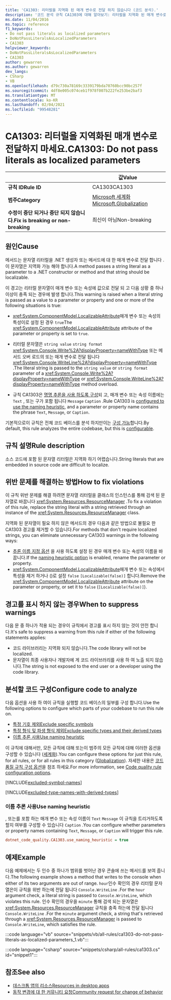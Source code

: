 ```yaml
---
title: 'CA1303: 리터럴을 지역화 된 매개 변수로 전달 하지 않습니다 (코드 분석).'
description: '코드 분석 규칙 CA1303에 대해 알아보기: 리터럴을 지역화 된 매개 변수로 전달 하지 마십시오.'
ms.date: 11/04/2016
ms.topic: reference
f1_keywords:
- Do not pass literals as localized parameters
- DoNotPassLiteralsAsLocalizedParameters
- CA1303
helpviewer_keywords:
- DoNotPassLiteralsAsLocalizedParameters
- CA1303
author: gewarren
ms.author: gewarren
dev_langs:
- CSharp
- VB
ms.openlocfilehash: d79c730a78169c3339179bda70760bcc90bc257f
ms.sourcegitcommit: 4df8e005c074ceb1f978f007b222fe253be2baf3
ms.translationtype: MT
ms.contentlocale: ko-KR
ms.lasthandoff: 02/04/2021
ms.locfileid: "99548281"
---
```

# <a name="ca1303-do-not-pass-literals-as-localized-parameters"></a><span data-ttu-id="05a5d-103">CA1303: 리터럴을 지역화된 매개 변수로 전달하지 마세요.</span><span class="sxs-lookup"><span data-stu-id="05a5d-103">CA1303: Do not pass literals as localized parameters</span></span>

| | <span data-ttu-id="05a5d-104">값</span><span class="sxs-lookup"><span data-stu-id="05a5d-104">Value</span></span> |
|-|-|
| <span data-ttu-id="05a5d-105">**규칙 ID**</span><span class="sxs-lookup"><span data-stu-id="05a5d-105">**Rule ID**</span></span> |<span data-ttu-id="05a5d-106">CA1303</span><span class="sxs-lookup"><span data-stu-id="05a5d-106">CA1303</span></span>|
| <span data-ttu-id="05a5d-107">**범주**</span><span class="sxs-lookup"><span data-stu-id="05a5d-107">**Category**</span></span> |[<span data-ttu-id="05a5d-108">Microsoft 세계화</span><span class="sxs-lookup"><span data-stu-id="05a5d-108">Microsoft.Globalization</span></span>](globalization-warnings.md)|
| <span data-ttu-id="05a5d-109">**수정이 중단 되거나 중단 되지 않습니다.**</span><span class="sxs-lookup"><span data-stu-id="05a5d-109">**Fix is breaking or non-breaking**</span></span> |<span data-ttu-id="05a5d-110">최신이 아님</span><span class="sxs-lookup"><span data-stu-id="05a5d-110">Non-breaking</span></span>|

## <a name="cause"></a><span data-ttu-id="05a5d-111">원인</span><span class="sxs-lookup"><span data-stu-id="05a5d-111">Cause</span></span>

<span data-ttu-id="05a5d-112">메서드는 문자열 리터럴을 .NET 생성자 또는 메서드에 대 한 매개 변수로 전달 합니다 .이 문자열은 지역화 가능 해야 합니다.</span><span class="sxs-lookup"><span data-stu-id="05a5d-112">A method passes a string literal as a parameter to a .NET constructor or method and that string should be localizable.</span></span>

<span data-ttu-id="05a5d-113">이 경고는 리터럴 문자열이 매개 변수 또는 속성에 값으로 전달 되 고 다음 상황 중 하나 이상이 충족 되는 경우에 발생 합니다.</span><span class="sxs-lookup"><span data-stu-id="05a5d-113">This warning is raised when a literal string is passed as a value to a parameter or property and one or more of the following situations is true:</span></span>

- <span data-ttu-id="05a5d-114"><xref:System.ComponentModel.LocalizableAttribute>매개 변수 또는 속성의 특성이로 설정 된 경우 `true`</span><span class="sxs-lookup"><span data-stu-id="05a5d-114">The <xref:System.ComponentModel.LocalizableAttribute> attribute of the parameter or property is set to `true`.</span></span>

- <span data-ttu-id="05a5d-115">리터럴 문자열은 `string value` `string format` <xref:System.Console.Write%2A?displayProperty=nameWithType> 또는 메서드 오버 로드의 또는 매개 변수로 전달 됩니다 <xref:System.Console.WriteLine%2A?displayProperty=nameWithType> .</span><span class="sxs-lookup"><span data-stu-id="05a5d-115">The literal string is passed to the `string value` or `string format` parameter of a <xref:System.Console.Write%2A?displayProperty=nameWithType> or <xref:System.Console.WriteLine%2A?displayProperty=nameWithType> method overload.</span></span>

- <span data-ttu-id="05a5d-116">규칙 CA1303은 [명명 추론을 사용 하도록 구성](#use-naming-heuristic)되 고, 매개 변수 또는 속성 이름에는 `Text` , 또는 구가 포함 됩니다 `Message` `Caption` .</span><span class="sxs-lookup"><span data-stu-id="05a5d-116">Rule CA1303 is [configured to use the naming heuristic](#use-naming-heuristic), and a parameter or property name contains the phrase `Text`, `Message`, or `Caption`.</span></span>

<span data-ttu-id="05a5d-117">기본적으로이 규칙은 전체 코드 베이스를 분석 하지만이는 [구성 가능](#configure-code-to-analyze)합니다.</span><span class="sxs-lookup"><span data-stu-id="05a5d-117">By default, this rule analyzes the entire codebase, but this is [configurable](#configure-code-to-analyze).</span></span>

## <a name="rule-description"></a><span data-ttu-id="05a5d-118">규칙 설명</span><span class="sxs-lookup"><span data-stu-id="05a5d-118">Rule description</span></span>

<span data-ttu-id="05a5d-119">소스 코드에 포함 된 문자열 리터럴은 지역화 하기 어렵습니다.</span><span class="sxs-lookup"><span data-stu-id="05a5d-119">String literals that are embedded in source code are difficult to localize.</span></span>

## <a name="how-to-fix-violations"></a><span data-ttu-id="05a5d-120">위반 문제를 해결하는 방법</span><span class="sxs-lookup"><span data-stu-id="05a5d-120">How to fix violations</span></span>

<span data-ttu-id="05a5d-121">이 규칙 위반 문제를 해결 하려면 문자열 리터럴을 클래스의 인스턴스를 통해 검색 된 문자열로 바꿉니다 <xref:System.Resources.ResourceManager> .</span><span class="sxs-lookup"><span data-stu-id="05a5d-121">To fix a violation of this rule, replace the string literal with a string retrieved through an instance of the <xref:System.Resources.ResourceManager> class.</span></span>

<span data-ttu-id="05a5d-122">지역화 된 문자열이 필요 하지 않은 메서드의 경우 다음과 같은 방법으로 불필요 한 CA1303 경고를 제거할 수 있습니다.</span><span class="sxs-lookup"><span data-stu-id="05a5d-122">For methods that don't require localized strings, you can eliminate unnecessary CA1303 warnings in the following ways:</span></span>

- <span data-ttu-id="05a5d-123">[추론 이름 지정 옵션](#use-naming-heuristic) 을 사용 하도록 설정 된 경우 매개 변수 또는 속성의 이름을 바꿉니다.</span><span class="sxs-lookup"><span data-stu-id="05a5d-123">If the [naming heuristic option](#use-naming-heuristic) is enabled, rename the parameter or property.</span></span>
- <span data-ttu-id="05a5d-124"><xref:System.ComponentModel.LocalizableAttribute>매개 변수 또는 속성에서 특성을 제거 하거나 ()로 설정 `false` `[Localizable(false)]` 합니다.</span><span class="sxs-lookup"><span data-stu-id="05a5d-124">Remove the <xref:System.ComponentModel.LocalizableAttribute> attribute on the parameter or property, or set it to `false` (`[Localizable(false)]`).</span></span>

## <a name="when-to-suppress-warnings"></a><span data-ttu-id="05a5d-125">경고를 표시 하지 않는 경우</span><span class="sxs-lookup"><span data-stu-id="05a5d-125">When to suppress warnings</span></span>

<span data-ttu-id="05a5d-126">다음 문 중 하나가 적용 되는 경우이 규칙에서 경고를 표시 하지 않는 것이 안전 합니다.</span><span class="sxs-lookup"><span data-stu-id="05a5d-126">It's safe to suppress a warning from this rule if either of the following statements applies:</span></span>

- <span data-ttu-id="05a5d-127">코드 라이브러리는 지역화 되지 않습니다.</span><span class="sxs-lookup"><span data-stu-id="05a5d-127">The code library will not be localized.</span></span>
- <span data-ttu-id="05a5d-128">문자열이 최종 사용자나 개발자에 게 코드 라이브러리를 사용 하 여 노출 되지 않습니다.</span><span class="sxs-lookup"><span data-stu-id="05a5d-128">The string is not exposed to the end user or a developer using the code library.</span></span>

## <a name="configure-code-to-analyze"></a><span data-ttu-id="05a5d-129">분석할 코드 구성</span><span class="sxs-lookup"><span data-stu-id="05a5d-129">Configure code to analyze</span></span>

<span data-ttu-id="05a5d-130">다음 옵션을 사용 하 여이 규칙을 실행할 코드 베이스의 일부를 구성 합니다.</span><span class="sxs-lookup"><span data-stu-id="05a5d-130">Use the following options to configure which parts of your codebase to run this rule on.</span></span>

- [<span data-ttu-id="05a5d-131">특정 기호 제외</span><span class="sxs-lookup"><span data-stu-id="05a5d-131">Exclude specific symbols</span></span>](#exclude-specific-symbols)
- [<span data-ttu-id="05a5d-132">특정 형식 및 파생 형식 제외</span><span class="sxs-lookup"><span data-stu-id="05a5d-132">Exclude specific types and their derived types</span></span>](#exclude-specific-types-and-their-derived-types)
- [<span data-ttu-id="05a5d-133">이름 추론 사용</span><span class="sxs-lookup"><span data-stu-id="05a5d-133">Use naming heuristic</span></span>](#use-naming-heuristic)

<span data-ttu-id="05a5d-134">이 규칙에 대해서만, 모든 규칙에 대해 또는이 범주의 모든 규칙에 대해 이러한 옵션을 구성할 수 있습니다 ([세계화](globalization-warnings.md)).</span><span class="sxs-lookup"><span data-stu-id="05a5d-134">You can configure these options for just this rule, for all rules, or for all rules in this category ([Globalization](globalization-warnings.md)).</span></span> <span data-ttu-id="05a5d-135">자세한 내용은 [코드 품질 규칙 구성 옵션](../code-quality-rule-options.md)을 참조 하세요.</span><span class="sxs-lookup"><span data-stu-id="05a5d-135">For more information, see [Code quality rule configuration options](../code-quality-rule-options.md).</span></span>

[!INCLUDE[excluded-symbol-names](~/includes/code-analysis/excluded-symbol-names.md)]

[!INCLUDE[excluded-type-names-with-derived-types](~/includes/code-analysis/excluded-type-names-with-derived-types.md)]

### <a name="use-naming-heuristic"></a><span data-ttu-id="05a5d-136">이름 추론 사용</span><span class="sxs-lookup"><span data-stu-id="05a5d-136">Use naming heuristic</span></span>

<span data-ttu-id="05a5d-137">, 또는를 포함 하는 매개 변수 또는 속성 이름이 `Text` `Message` 이 규칙을 트리거하도록 할지 여부를 구성할 수 있습니다 `Caption` .</span><span class="sxs-lookup"><span data-stu-id="05a5d-137">You can configure whether parameters or property names containing `Text`, `Message`, or `Caption` will trigger this rule.</span></span>

```ini
dotnet_code_quality.CA1303.use_naming_heuristic = true
```

## <a name="example"></a><span data-ttu-id="05a5d-138">예제</span><span class="sxs-lookup"><span data-stu-id="05a5d-138">Example</span></span>

<span data-ttu-id="05a5d-139">다음 예제에서는 두 인수 중 하나가 범위를 벗어난 경우 콘솔에 쓰는 메서드를 보여 줍니다.</span><span class="sxs-lookup"><span data-stu-id="05a5d-139">The following example shows a method that writes to the console when either of its two arguments are out of range.</span></span> <span data-ttu-id="05a5d-140">`hour`인수 확인의 경우 리터럴 문자열은이 규칙을 위반 하는에 전달 됩니다 `Console.WriteLine` .</span><span class="sxs-lookup"><span data-stu-id="05a5d-140">For the `hour` argument check, a literal string is passed to `Console.WriteLine`, which violates this rule.</span></span> <span data-ttu-id="05a5d-141">인수 확인의 경우을 `minute` 통해 검색 되는 문자열은 <xref:System.Resources.ResourceManager> 규칙을 충족 하는에 전달 됩니다 `Console.WriteLine` .</span><span class="sxs-lookup"><span data-stu-id="05a5d-141">For the `minute` argument check, a string that's retrieved through a <xref:System.Resources.ResourceManager> is passed to `Console.WriteLine`, which satisfies the rule.</span></span>

:::code language="vb" source="snippets/vb/all-rules/ca1303-do-not-pass-literals-as-localized-parameters_1.vb":::

:::code language="csharp" source="snippets/csharp/all-rules/ca1303.cs" id="snippet1":::

## <a name="see-also"></a><span data-ttu-id="05a5d-142">참조</span><span class="sxs-lookup"><span data-stu-id="05a5d-142">See also</span></span>

- [<span data-ttu-id="05a5d-143">데스크톱 앱의 리소스</span><span class="sxs-lookup"><span data-stu-id="05a5d-143">Resources in desktop apps</span></span>](../../../framework/resources/index.md)
- [<span data-ttu-id="05a5d-144">동작 변경에 대 한 커뮤니티 요청</span><span class="sxs-lookup"><span data-stu-id="05a5d-144">Community request for change of behavior</span></span>](https://github.com/dotnet/roslyn-analyzers/issues/2933)
